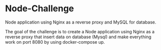 # Node-Challenge
Node application using Nginx as a reverse proxy and MySQL for database.

The goal of the challenge is to create a Node application using Nginx as a reverse proxy that insert data on database (Mysql) and make everything work on port 8080 by using docker-compose up.
